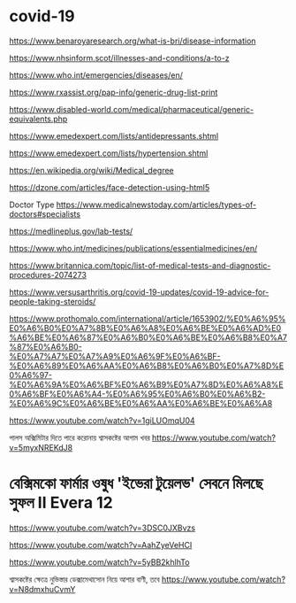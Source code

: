# covid-19

https://www.benaroyaresearch.org/what-is-bri/disease-information


https://www.nhsinform.scot/illnesses-and-conditions/a-to-z

https://www.who.int/emergencies/diseases/en/

https://www.rxassist.org/pap-info/generic-drug-list-print

https://www.disabled-world.com/medical/pharmaceutical/generic-equivalents.php

https://www.emedexpert.com/lists/antidepressants.shtml

https://www.emedexpert.com/lists/hypertension.shtml

https://en.wikipedia.org/wiki/Medical_degree

https://dzone.com/articles/face-detection-using-html5

Doctor Type
https://www.medicalnewstoday.com/articles/types-of-doctors#specialists

https://medlineplus.gov/lab-tests/

https://www.who.int/medicines/publications/essentialmedicines/en/

https://www.britannica.com/topic/list-of-medical-tests-and-diagnostic-procedures-2074273

https://www.versusarthritis.org/covid-19-updates/covid-19-advice-for-people-taking-steroids/

https://www.prothomalo.com/international/article/1653902/%E0%A6%95%E0%A6%B0%E0%A7%8B%E0%A6%A8%E0%A6%BE%E0%A6%AD%E0%A6%BE%E0%A6%87%E0%A6%B0%E0%A6%BE%E0%A6%B8%E0%A7%87%E0%A6%B0-%E0%A7%A7%E0%A7%A9%E0%A6%9F%E0%A6%BF-%E0%A6%89%E0%A6%AA%E0%A6%B8%E0%A6%B0%E0%A7%8D%E0%A6%97-%E0%A6%9A%E0%A6%BF%E0%A6%B9%E0%A7%8D%E0%A6%A8%E0%A6%BF%E0%A6%A4-%E0%A6%95%E0%A6%B0%E0%A6%B2-%E0%A6%9C%E0%A6%BE%E0%A6%AA%E0%A6%BE%E0%A6%A8

https://www.youtube.com/watch?v=1giLUOmqU04

পালস অক্সিমিটার দিতে পারে করোনায় শ্বাসকষ্টের আগাম খবর
https://www.youtube.com/watch?v=5myxNREKdJ8

# বেক্সিমকো ফার্মার ওষুধ 'ইভেরা টুয়েলভ' সেবনে মিলছে সুফল II Evera 12
https://www.youtube.com/watch?v=3DSC0JXBvzs

https://www.youtube.com/watch?v=AahZyeVeHCI

https://www.youtube.com/watch?v=5yBB2khlhTo

শ্বাসকষ্টের ক্ষেত্রে নুভিস্তার ডেক্সামেথাসোন নিয়ে আশার বাণী, তবে
https://www.youtube.com/watch?v=N8dmxhuCvmY
